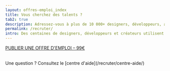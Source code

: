 ```yaml
---
layout: offres-emploi_index
title: Vous cherchez des talents ?
tab2: true
description: Adressez-vous à plus de 10 000+ designers, développeurs, artistes et créateurs. Si vous êtes à la recherche de talents, c'est une bonne place pour en trouver.
permalink: /recruter/
intro: Des centaines de designers, développeurs et créateurs utilisent le Magazine du Webdesign chaque jour. Si vous êtes à la recherche de talents, c'est une bonne place pour en trouver :-)
---
```


<a onclick="ga('send', 'event', 'offres emploi', 'publier', 'publier une offre d'emploi - 99€');" class="typeform-share link button-paypal" href="https://magazineduwebdesign.typeform.com/to/gahNuN" data-mode="2">PUBLIER UNE OFFRE D'EMPLOI &ndash; 99€</a>
<script>(function(){var qs,js,q,s,d=document,gi=d.getElementById,ce=d.createElement,gt=d.getElementsByTagName,id='typef_orm',b='https://s3-eu-west-1.amazonaws.com/share.typeform.com/';if(!gi.call(d,id)){js=ce.call(d,'script');js.id=id;js.src=b+'share.js';q=gt.call(d,'script')[0];q.parentNode.insertBefore(js,q)}})()</script><br /><span class="section-header-titre">Une question ? Consultez le [centre d'aide](/recruter/centre-aide/)</span>
